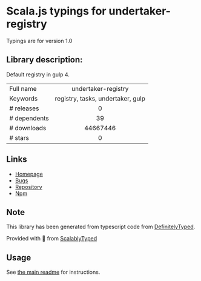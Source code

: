 
# Scala.js typings for undertaker-registry

Typings are for version 1.0

## Library description:
Default registry in gulp 4.

|                    |                 |
| ------------------ | :-------------: |
| Full name          | undertaker-registry |
| Keywords           | registry, tasks, undertaker, gulp |
| # releases         | 0 |
| # dependents       | 39 |
| # downloads        | 44667446 |
| # stars            | 0 |

## Links
- [Homepage](https://github.com/gulpjs/undertaker-registry#readme)
- [Bugs](https://github.com/gulpjs/undertaker-registry/issues)
- [Repository](https://github.com/gulpjs/undertaker-registry)
- [Npm](https://www.npmjs.com/package/undertaker-registry)
    


## Note
This library has been generated from typescript code from [DefinitelyTyped](https://definitelytyped.org).

Provided with :purple_heart: from [ScalablyTyped](https://github.com/oyvindberg/ScalablyTyped)

## Usage
See [the main readme](../../readme.md) for instructions.



